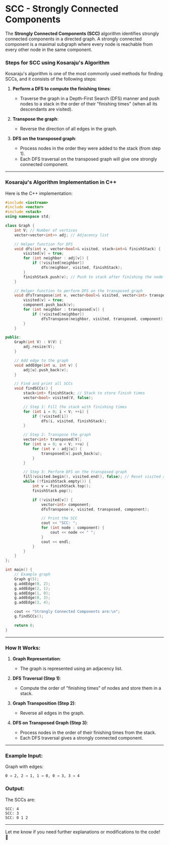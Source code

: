 # SCC - Strongly Connected Components
The **Strongly Connected Components (SCC)** algorithm identifies strongly connected components in a directed graph. A strongly connected component is a maximal subgraph where every node is reachable from every other node in the same component.

### Steps for SCC using **Kosaraju's Algorithm**
Kosaraju's algorithm is one of the most commonly used methods for finding SCCs, and it consists of the following steps:

1. **Perform a DFS to compute the finishing times**:
   - Traverse the graph in a Depth-First Search (DFS) manner and push nodes to a stack in the order of their "finishing times" (when all its descendants are visited).
   
2. **Transpose the graph**:
   - Reverse the direction of all edges in the graph.

3. **DFS on the transposed graph**:
   - Process nodes in the order they were added to the stack (from step 1).
   - Each DFS traversal on the transposed graph will give one strongly connected component.

---

### Kosaraju's Algorithm Implementation in C++

Here is the C++ implementation:

```cpp
#include <iostream>
#include <vector>
#include <stack>
using namespace std;

class Graph {
    int V; // Number of vertices
    vector<vector<int>> adj; // Adjacency list

    // Helper function for DFS
    void dfs(int v, vector<bool>& visited, stack<int>& finishStack) {
        visited[v] = true;
        for (int neighbor : adj[v]) {
            if (!visited[neighbor])
                dfs(neighbor, visited, finishStack);
        }
        finishStack.push(v); // Push to stack after finishing the node
    }

    // Helper function to perform DFS on the transposed graph
    void dfsTranspose(int v, vector<bool>& visited, vector<int> transposed[], vector<int>& component) {
        visited[v] = true;
        component.push_back(v);
        for (int neighbor : transposed[v]) {
            if (!visited[neighbor])
                dfsTranspose(neighbor, visited, transposed, component);
        }
    }

public:
    Graph(int V) : V(V) {
        adj.resize(V);
    }

    // Add edge to the graph
    void addEdge(int u, int v) {
        adj[u].push_back(v);
    }

    // Find and print all SCCs
    void findSCCs() {
        stack<int> finishStack; // Stack to store finish times
        vector<bool> visited(V, false);

        // Step 1: Fill the stack with finishing times
        for (int i = 0; i < V; ++i) {
            if (!visited[i])
                dfs(i, visited, finishStack);
        }

        // Step 2: Transpose the graph
        vector<int> transposed[V];
        for (int u = 0; u < V; ++u) {
            for (int v : adj[u]) {
                transposed[v].push_back(u);
            }
        }

        // Step 3: Perform DFS on the transposed graph
        fill(visited.begin(), visited.end(), false); // Reset visited array
        while (!finishStack.empty()) {
            int v = finishStack.top();
            finishStack.pop();

            if (!visited[v]) {
                vector<int> component;
                dfsTranspose(v, visited, transposed, component);

                // Print the SCC
                cout << "SCC: ";
                for (int node : component) {
                    cout << node << " ";
                }
                cout << endl;
            }
        }
    }
};

int main() {
    // Example graph
    Graph g(5);
    g.addEdge(0, 2);
    g.addEdge(2, 1);
    g.addEdge(1, 0);
    g.addEdge(0, 3);
    g.addEdge(3, 4);

    cout << "Strongly Connected Components are:\n";
    g.findSCCs();

    return 0;
}
```

---

### How It Works:
1. **Graph Representation**:
   - The graph is represented using an adjacency list.
   
2. **DFS Traversal (Step 1)**:
   - Compute the order of "finishing times" of nodes and store them in a stack.
   
3. **Graph Transposition (Step 2)**:
   - Reverse all edges in the graph.

4. **DFS on Transposed Graph (Step 3)**:
   - Process nodes in the order of their finishing times from the stack.
   - Each DFS traversal gives a strongly connected component.

---

### Example Input:
Graph with edges:
```
0 → 2, 2 → 1, 1 → 0, 0 → 3, 3 → 4
```

### Output:
The SCCs are:
```
SCC: 4 
SCC: 3 
SCC: 0 1 2
```

---

Let me know if you need further explanations or modifications to the code! 🚀